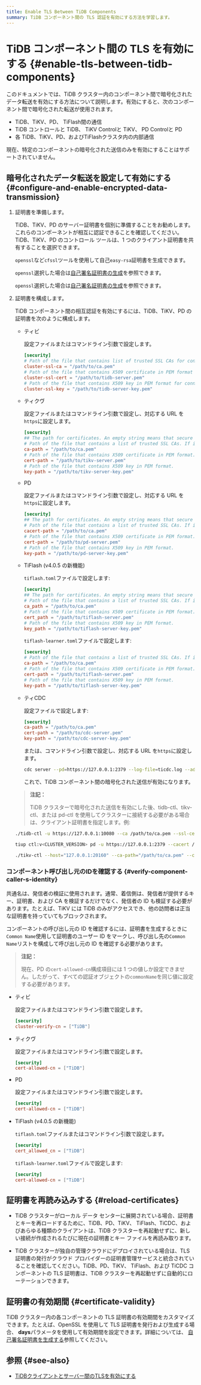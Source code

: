 ```yaml
---
title: Enable TLS Between TiDB Components
summary: TiDB コンポーネント間の TLS 認証を有効にする方法を学習します。
---
```


# TiDB コンポーネント間の TLS を有効にする {#enable-tls-between-tidb-components}

このドキュメントでは、TiDB クラスター内のコンポーネント間で暗号化されたデータ転送を有効にする方法について説明します。有効にすると、次のコンポーネント間で暗号化された転送が使用されます。

-   TiDB、TiKV、PD、 TiFlash間の通信
-   TiDB コントロールと TiDB、 TiKV Controlと TiKV、 PD Controlと PD
-   各 TiDB、TiKV、PD、およびTiFlashクラスタ内の内部通信

現在、特定のコンポーネントの暗号化された送信のみを有効にすることはサポートされていません。

## 暗号化されたデータ転送を設定して有効にする {#configure-and-enable-encrypted-data-transmission}

1.  証明書を準備します。

    TiDB、TiKV、PD のサーバー証明書を個別に準備することをお勧めします。これらのコンポーネントが相互に認証できることを確認してください。TiDB、TiKV、PD のコントロール ツールは、1 つのクライアント証明書を共有することを選択できます。

    `openssl`など`cfssl`ツールを使用して自己`easy-rsa`証明書を生成できます。

    <CustomContent platform="tidb">

    `openssl`選択した場合は[自己署名証明書の生成](/generate-self-signed-certificates.md)を参照できます。

    </CustomContent>

    <CustomContent platform="tidb-cloud">

    `openssl`選択した場合は[自己署名証明書の生成](https://docs.pingcap.com/tidb/stable/generate-self-signed-certificates)を参照できます。

    </CustomContent>

2.  証明書を構成します。

    TiDB コンポーネント間の相互認証を有効にするには、TiDB、TiKV、PD の証明書を次のように構成します。

    -   ティビ

        設定ファイルまたはコマンドライン引数で設定します。

        ```toml
        [security]
        # Path of the file that contains list of trusted SSL CAs for connection with cluster components.
        cluster-ssl-ca = "/path/to/ca.pem"
        # Path of the file that contains X509 certificate in PEM format for connection with cluster components.
        cluster-ssl-cert = "/path/to/tidb-server.pem"
        # Path of the file that contains X509 key in PEM format for connection with cluster components.
        cluster-ssl-key = "/path/to/tidb-server-key.pem"
        ```

    -   ティクヴ

        設定ファイルまたはコマンドライン引数で設定し、対応する URL を`https`に設定します。

        ```toml
        [security]
        ## The path for certificates. An empty string means that secure connections are disabled.
        # Path of the file that contains a list of trusted SSL CAs. If it is set, the following settings `cert_path` and `key_path` are also needed.
        ca-path = "/path/to/ca.pem"
        # Path of the file that contains X509 certificate in PEM format.
        cert-path = "/path/to/tikv-server.pem"
        # Path of the file that contains X509 key in PEM format.
        key-path = "/path/to/tikv-server-key.pem"
        ```

    -   PD

        設定ファイルまたはコマンドライン引数で設定し、対応する URL を`https`に設定します。

        ```toml
        [security]
        ## The path for certificates. An empty string means that secure connections are disabled.
        # Path of the file that contains a list of trusted SSL CAs. If it is set, the following settings `cert_path` and `key_path` are also needed.
        cacert-path = "/path/to/ca.pem"
        # Path of the file that contains X509 certificate in PEM format.
        cert-path = "/path/to/pd-server.pem"
        # Path of the file that contains X509 key in PEM format.
        key-path = "/path/to/pd-server-key.pem"
        ```

    -   TiFlash (v4.0.5 の新機能)

        `tiflash.toml`ファイルで設定します:

        ```toml
        [security]
        ## The path for certificates. An empty string means that secure connections are disabled.
        # Path of the file that contains a list of trusted SSL CAs. If it is set, the following settings `cert_path` and `key_path` are also needed.
        ca_path = "/path/to/ca.pem"
        # Path of the file that contains X509 certificate in PEM format.
        cert_path = "/path/to/tiflash-server.pem"
        # Path of the file that contains X509 key in PEM format.
        key_path = "/path/to/tiflash-server-key.pem"
        ```

        `tiflash-learner.toml`ファイルで設定します:

        ```toml
        [security]
        # Path of the file that contains a list of trusted SSL CAs. If it is set, the following settings `cert_path` and `key_path` are also needed.
        ca-path = "/path/to/ca.pem"
        # Path of the file that contains X509 certificate in PEM format.
        cert-path = "/path/to/tiflash-server.pem"
        # Path of the file that contains X509 key in PEM format.
        key-path = "/path/to/tiflash-server-key.pem"
        ```

    -   ティCDC

        設定ファイルで設定します:

        ```toml
        [security]
        ca-path = "/path/to/ca.pem"
        cert-path = "/path/to/cdc-server.pem"
        key-path = "/path/to/cdc-server-key.pem"
        ```

        または、コマンドライン引数で設定し、対応する URL を`https`に設定します。

        ```bash
        cdc server --pd=https://127.0.0.1:2379 --log-file=ticdc.log --addr=0.0.0.0:8301 --advertise-addr=127.0.0.1:8301 --ca=/path/to/ca.pem --cert=/path/to/ticdc-cert.pem --key=/path/to/ticdc-key.pem
        ```

        これで、TiDB コンポーネント間の暗号化された送信が有効になります。

    > **注記：**
    >
    > TiDB クラスターで暗号化された送信を有効にした後、tidb-ctl、tikv-ctl、または pd-ctl を使用してクラスターに接続する必要がある場合は、クライアント証明書を指定します。例:

    ```bash
    ./tidb-ctl -u https://127.0.0.1:10080 --ca /path/to/ca.pem --ssl-cert /path/to/client.pem --ssl-key /path/to/client-key.pem
    ```

    ```bash
    tiup ctl:v<CLUSTER_VERSION> pd -u https://127.0.0.1:2379 --cacert /path/to/ca.pem --cert /path/to/client.pem --key /path/to/client-key.pem
    ```

    ```bash
    ./tikv-ctl --host="127.0.0.1:20160" --ca-path="/path/to/ca.pem" --cert-path="/path/to/client.pem" --key-path="/path/to/clinet-key.pem"
    ```

### コンポーネント呼び出し元のIDを確認する {#verify-component-caller-s-identity}

共通名は、発信者の検証に使用されます。通常、着信側は、発信者が提供するキー、証明書、および CA を検証するだけでなく、発信者の ID も検証する必要があります。たとえば、TiKV には TiDB のみがアクセスでき、他の訪問者は正当な証明書を持っていてもブロックされます。

コンポーネントの呼び出し元の ID を確認するには、証明書を生成するときに`Common Name`使用して証明書のユーザー ID をマークし、呼び出し先の`Common Name`リストを構成して呼び出し元の ID を確認する必要があります。

> **注記：**
>
> 現在、PD の`cert-allowed-cn`構成項目には 1 つの値しか設定できません。したがって、すべての認証オブジェクトの`commonName`を同じ値に設定する必要があります。

-   ティビ

    設定ファイルまたはコマンドライン引数で設定します。

    ```toml
    [security]
    cluster-verify-cn = ["TiDB"]
    ```

-   ティクヴ

    設定ファイルまたはコマンドライン引数で設定します。

    ```toml
    [security]
    cert-allowed-cn = ["TiDB"]
    ```

-   PD

    設定ファイルまたはコマンドライン引数で設定します。

    ```toml
    [security]
    cert-allowed-cn = ["TiDB"]
    ```

-   TiFlash (v4.0.5 の新機能)

    `tiflash.toml`ファイルまたはコマンドライン引数で設定します。

    ```toml
    [security]
    cert_allowed_cn = ["TiDB"]
    ```

    `tiflash-learner.toml`ファイルで設定します:

    ```toml
    [security]
    cert-allowed-cn = ["TiDB"]
    ```

## 証明書を再読み込みする {#reload-certificates}

-   TiDB クラスターがローカル データ センターに展開されている場合、証明書とキーを再ロードするために、TiDB、PD、TiKV、 TiFlash、TiCDC、およびあらゆる種類のクライアントは、TiDB クラスターを再起動せずに、新しい接続が作成されるたびに現在の証明書とキー ファイルを再読み取ります。

-   TiDB クラスターが独自の管理クラウドにデプロイされている場合は、TLS 証明書の発行がクラウド プロバイダーの証明書管理サービスと統合されていることを確認してください。TiDB、PD、TiKV、 TiFlash、および TiCDC コンポーネントの TLS 証明書は、TiDB クラスターを再起動せずに自動的にローテーションできます。

## 証明書の有効期間 {#certificate-validity}

TiDB クラスター内の各コンポーネントの TLS 証明書の有効期間をカスタマイズできます。たとえば、OpenSSL を使用して TLS 証明書を発行および生成する場合、 **days**パラメータを使用して有効期間を設定できます。詳細については、 [自己署名証明書を生成する](/generate-self-signed-certificates.md)参照してください。

## 参照 {#see-also}

-   [TiDBクライアントとサーバー間のTLSを有効にする](/enable-tls-between-clients-and-servers.md)
